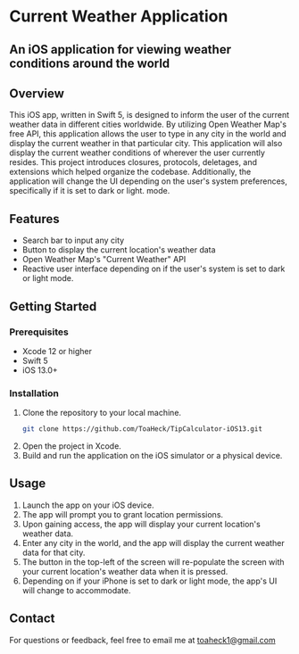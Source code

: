 # Current Weather Application
## An iOS application for viewing weather conditions around the world

## Overview

This iOS app, written in Swift 5, is designed to inform the user of the current weather data in different cities worldwide. By utilizing Open Weather Map's free API, this application allows the user to type in any city in the world and display the current weather in that particular city. This application will also display the current weather conditions of wherever the user currently resides. This project introduces closures, protocols, deletages, and extensions which helped organize the codebase. Additionally, the application will change the UI depending on the user's system preferences, specifically if it is set to dark or light. mode.


## Features

- Search bar to input any city
- Button to display the current location's weather data
- Open Weather Map's "Current Weather" API
- Reactive user interface depending on if the user's system is set to dark or light mode.

## Getting Started

### Prerequisites

- Xcode 12 or higher
- Swift 5
- iOS 13.0+

### Installation

1. Clone the repository to your local machine.
   ```bash
   git clone https://github.com/ToaHeck/TipCalculator-iOS13.git  
2. Open the project in Xcode.
3. Build and run the application on the iOS simulator or a physical device.

## Usage

1. Launch the app on your iOS device.
2. The app will prompt you to grant location permissions.
3. Upon gaining access, the app will display your current location's weather data.
4. Enter any city in the world, and the app will display the current weather data for that city.
5. The button in the top-left of the screen will re-populate the screen with your current location's weather data when it is pressed.
6. Depending on if your iPhone is set to dark or light mode, the app's UI will change to accommodate.

## Contact

For questions or feedback, feel free to email me at toaheck1@gmail.com

